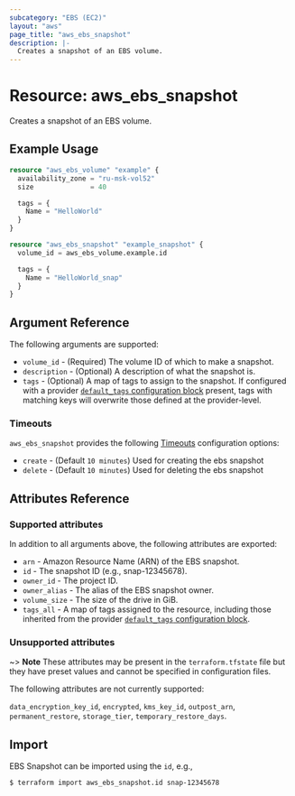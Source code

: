 ```yaml
---
subcategory: "EBS (EC2)"
layout: "aws"
page_title: "aws_ebs_snapshot"
description: |-
  Creates a snapshot of an EBS volume.
---
```


# Resource: aws_ebs_snapshot

Creates a snapshot of an EBS volume.

## Example Usage

```terraform
resource "aws_ebs_volume" "example" {
  availability_zone = "ru-msk-vol52"
  size              = 40

  tags = {
    Name = "HelloWorld"
  }
}

resource "aws_ebs_snapshot" "example_snapshot" {
  volume_id = aws_ebs_volume.example.id

  tags = {
    Name = "HelloWorld_snap"
  }
}
```

## Argument Reference

The following arguments are supported:

* `volume_id` - (Required) The volume ID of which to make a snapshot.
* `description` - (Optional) A description of what the snapshot is.
* `tags` - (Optional) A map of tags to assign to the snapshot. If configured with a provider [`default_tags` configuration block][default-tags] present, tags with matching keys will overwrite those defined at the provider-level.

### Timeouts

`aws_ebs_snapshot` provides the following
[Timeouts](https://www.terraform.io/docs/configuration/blocks/resources/syntax.html#operation-timeouts) configuration options:

- `create` - (Default `10 minutes`) Used for creating the ebs snapshot
- `delete` - (Default `10 minutes`) Used for deleting the ebs snapshot

## Attributes Reference

### Supported attributes

In addition to all arguments above, the following attributes are exported:

* `arn` - Amazon Resource Name (ARN) of the EBS snapshot.
* `id` - The snapshot ID (e.g., snap-12345678).
* `owner_id` - The project ID.
* `owner_alias` - The alias of the EBS snapshot owner.
* `volume_size` - The size of the drive in GiB.
* `tags_all` - A map of tags assigned to the resource, including those inherited from the provider [`default_tags` configuration block][default-tags].

### Unsupported attributes

~> **Note** These attributes may be present in the `terraform.tfstate` file but they have preset values and cannot be specified in configuration files.

The following attributes are not currently supported:

`data_encryption_key_id`, `encrypted`, `kms_key_id`, `outpost_arn`, `permanent_restore`, `storage_tier`, `temporary_restore_days`.

## Import

EBS Snapshot can be imported using the `id`, e.g.,

```
$ terraform import aws_ebs_snapshot.id snap-12345678
```

[default-tags]: https://www.terraform.io/docs/providers/aws/index.html#default_tags-configuration-block
